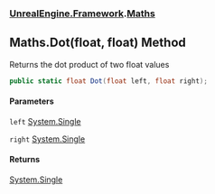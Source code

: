 ### [UnrealEngine.Framework](UnrealEngine_Framework.md 'UnrealEngine.Framework').[Maths](Maths.md 'UnrealEngine.Framework.Maths')
## Maths.Dot(float, float) Method
Returns the dot product of two float values  
```csharp
public static float Dot(float left, float right);
```
#### Parameters
<a name='UnrealEngine_Framework_Maths_Dot(float_float)_left'></a>
`left` [System.Single](https://docs.microsoft.com/en-us/dotnet/api/System.Single 'System.Single')  
  
<a name='UnrealEngine_Framework_Maths_Dot(float_float)_right'></a>
`right` [System.Single](https://docs.microsoft.com/en-us/dotnet/api/System.Single 'System.Single')  
  
#### Returns
[System.Single](https://docs.microsoft.com/en-us/dotnet/api/System.Single 'System.Single')  
